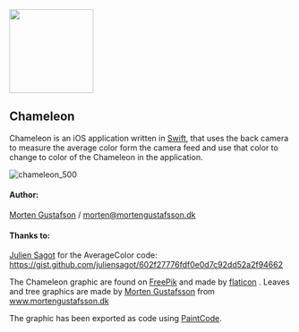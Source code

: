 <img src="https://user-images.githubusercontent.com/18748095/52474395-abde3280-2b98-11e9-95b5-8b75b63e7531.png" data-canonical-src="https://user-images.githubusercontent.com/18748095/52474395-abde3280-2b98-11e9-95b5-8b75b63e7531.png" width="150" height="150" />

## Chameleon
Chameleon is an iOS application written in [Swift](https://developer.apple.com/swift/), that uses the back camera to measure the average color form the camera feed and use that color to change to color of the Chameleon in the application.

![chameleon_500](https://user-images.githubusercontent.com/18748095/52474685-79810500-2b99-11e9-9441-17998d0a5788.gif)

#### Author:
[Morten Gustafson](https://github.com/mortengustafsson) / morten@mortengustafsson.dk

#### Thanks to:
[Julien Sagot](https://gist.github.com/juliensagot) for the AverageColor code:  https://gist.github.com/juliensagot/602f27776fdf0e0d7c92dd52a2f94662

The Chameleon graphic are found on [FreePik](https://www.flaticon.com/free-icon/chameleon_36320) and made by [flaticon](www.flaticon.com) . Leaves and tree graphics are made by [Morten Gustafsson](https://github.com/mortengustafsson) from www.mortengustafsson.dk

The graphic has been exported as code using [PaintCode](https://www.paintcodeapp.com).
